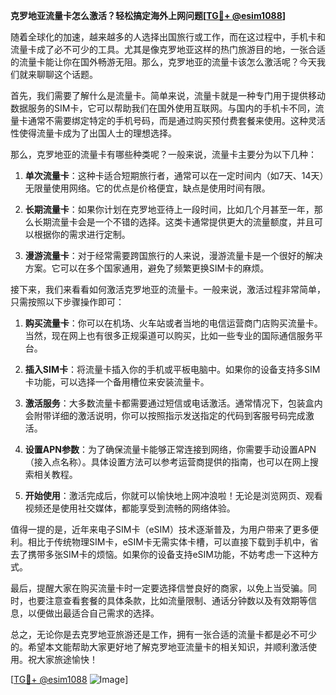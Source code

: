 **克罗地亚流量卡怎么激活？轻松搞定海外上网问题[[TG💪+ @esim1088](https://t.me/s/esim1088)]**

随着全球化的加速，越来越多的人选择出国旅行或工作，而在这过程中，手机卡和流量卡成了必不可少的工具。尤其是像克罗地亚这样的热门旅游目的地，一张合适的流量卡能让你在国外畅游无阻。那么，克罗地亚的流量卡该怎么激活呢？今天我们就来聊聊这个话题。

首先，我们需要了解什么是流量卡。简单来说，流量卡就是一种专门用于提供移动数据服务的SIM卡，它可以帮助我们在国外使用互联网。与国内的手机卡不同，流量卡通常不需要绑定特定的手机号码，而是通过购买预付费套餐来使用。这种灵活性使得流量卡成为了出国人士的理想选择。

那么，克罗地亚的流量卡有哪些种类呢？一般来说，流量卡主要分为以下几种：

1. **单次流量卡**：这种卡适合短期旅行者，通常可以在一定时间内（如7天、14天）无限量使用网络。它的优点是价格便宜，缺点是使用时间有限。

2. **长期流量卡**：如果你计划在克罗地亚待上一段时间，比如几个月甚至一年，那么长期流量卡会是一个不错的选择。这类卡通常提供更大的流量额度，并且可以根据你的需求进行定制。

3. **漫游流量卡**：对于经常需要跨国旅行的人来说，漫游流量卡是一个很好的解决方案。它可以在多个国家通用，避免了频繁更换SIM卡的麻烦。

接下来，我们来看看如何激活克罗地亚的流量卡。一般来说，激活过程非常简单，只需按照以下步骤操作即可：

1. **购买流量卡**：你可以在机场、火车站或者当地的电信运营商门店购买流量卡。当然，现在网上也有很多正规渠道可以购买，比如一些专业的国际通信服务平台。

2. **插入SIM卡**：将流量卡插入你的手机或平板电脑中。如果你的设备支持多SIM卡功能，可以选择一个备用槽位来安装流量卡。

3. **激活服务**：大多数流量卡都需要通过短信或电话激活。通常情况下，包装盒内会附带详细的激活说明，你可以按照指示发送指定的代码到客服号码完成激活。

4. **设置APN参数**：为了确保流量卡能够正常连接到网络，你需要手动设置APN（接入点名称）。具体设置方法可以参考运营商提供的指南，也可以在网上搜索相关教程。

5. **开始使用**：激活完成后，你就可以愉快地上网冲浪啦！无论是浏览网页、观看视频还是使用社交媒体，都能享受到流畅的网络体验。

值得一提的是，近年来电子SIM卡（eSIM）技术逐渐普及，为用户带来了更多便利。相比于传统物理SIM卡，eSIM卡无需实体卡槽，可以直接下载到手机中，省去了携带多张SIM卡的烦恼。如果你的设备支持eSIM功能，不妨考虑一下这种方式。

最后，提醒大家在购买流量卡时一定要选择信誉良好的商家，以免上当受骗。同时，也要注意查看套餐的具体条款，比如流量限制、通话分钟数以及有效期等信息，以便做出最适合自己需求的选择。

总之，无论你是去克罗地亚旅游还是工作，拥有一张合适的流量卡都是必不可少的。希望本文能帮助大家更好地了解克罗地亚流量卡的相关知识，并顺利激活使用。祝大家旅途愉快！

[[TG💪+ @esim1088](https://t.me/s/esim1088) ![Image](https://i.postimg.cc/4NQfJmqS/Snipaste-2025-05-13-00-14-12.png)]
